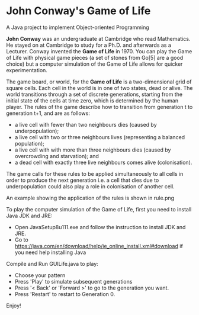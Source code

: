 # John Conway's Game of Life
A Java project to implement Object-oriented Programming

**John Conway** was an undergraduate at Cambridge who read Mathematics. He stayed on at Cambridge to study for a Ph.D. and afterwards as a Lecturer. Conway invented the **Game of Life** in 1970. You can play the Game of Life with physical game pieces (a set of stones from Go[5] are a good choice) but a computer simulation of the Game of Life allows for quicker experimentation.

The game board, or world, for the **Game of Life** is a two-dimensional grid of square cells. Each cell in the world is in one of two states, dead or alive. The world transitions through a set of discrete generations, starting from the initial state of the cells at time zero, which is determined by the human player. The rules of the game describe how to transition from generation t to generation t+1, and are as follows: 
 - a live cell with fewer than two neighbours dies (caused by underpopulation);
 - a live cell with two or three neighbours lives (representing a balanced population);
 - a live cell with with more than three neighbours dies (caused by overcrowding and starvation); and
 - a dead cell with exactly three live neighbours comes alive (colonisation).

The game calls for these rules to be applied simultaneously to all cells in order to produce the next generation 
	i.e. a cell that dies due to underpopulation could also play a role in colonisation of another cell. 

An example showing the application of the rules is shown in rule.png

To play the computer simulation of the Game of Life, first you need to install Java JDK and JRE:
- Open JavaSetup8u111.exe and follow the instruction to install JDK and JRE. 
- Go to https://java.com/en/download/help/ie_online_install.xml#download if you need help installing Java

Compile and Run GUILife.java to play:
 - Choose your pattern
 - Press 'Play' to simulate subsequent generations
 - Press '< Back' or 'Forward >'  to go to the generation you want.
 - Press 'Restart' to restart to Generation 0.

Enjoy!
